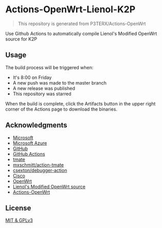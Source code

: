 # Actions-OpenWrt-Lienol-K2P

> This repository is generated from P3TERX/Actions-OpenWrt

Use Github Actions to automatically compile Lienol's Modified OpenWrt source for K2P

## Usage

The build process will be triggered when:

- It's 8:00 on Friday
- A new push was made to the master branch
- A new release was published
- This repository was starred

When the build is complete, click the Artifacts button in the upper right corner of the Actions page to download the binaries.

## Acknowledgments

- [Microsoft](https://www.microsoft.com)
- [Microsoft Azure](https://azure.microsoft.com)
- [GitHub](https://github.com)
- [GitHub Actions](https://github.com/features/actions)
- [tmate](https://github.com/tmate-io/tmate)
- [mxschmitt/action-tmate](https://github.com/mxschmitt/action-tmate)
- [csexton/debugger-action](https://github.com/csexton/debugger-action)
- [Cisco](https://www.cisco.com/)
- [OpenWrt](https://github.com/openwrt/openwrt)
- [Lienol's Modified OpenWrt source](https://github.com/Lienol/openwrt)
- [Actions-OpenWrt](https://github.com/P3TERX/Actions-OpenWrt)

## License

[MIT & GPLv3](https://github.com/DreamWalkerXZ/Actions-OpenWrt-Lienol-K2P/blob/master/LICENSE)
